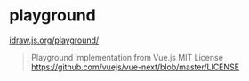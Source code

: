 # playground

[idraw.js.org/playground/](https://idraw.js.org/playground/)


> Playground implementation from Vue.js
> MIT License https://github.com/vuejs/vue-next/blob/master/LICENSE

